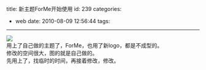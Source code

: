 title: 新主题ForMe开始使用
id: 239
categories:
  - web
date: 2010-08-09 12:56:44
tags:
---

![](http://m3.img.libdd.com/farm4/2012/0822/14/21909CAD6A30C055804F58AAC4CE675FFE938E8D7D8E_500_255.jpg)</img>
</br>用上了自己做的主题了，ForMe，也用了新logo，都是不成型的。
</br>修改的空间很大，图的就是自己做的。
</br>先用上了，找临时的时间，再接着修改，修改。